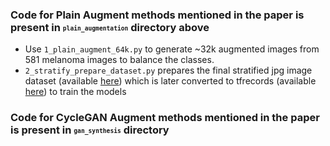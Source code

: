 ### Code for **Plain Augment** methods mentioned in the paper is present in <sub><sup>`plain_augmentation`</sub></sup> directory above
* Use `1_plain_augment_64k.py` to generate ~32k augmented images from 581 melanoma images to balance the classes.
* `2_stratify_prepare_dataset.py` prepares the final stratified jpg image dataset (available [here](https://www.kaggle.com/datasets/aniladepu/ablation-class-balanced-isic-2020)) which is later converted to tfrecords (available [here](https://www.kaggle.com/datasets/aniladepu/ablation-stratified-cb-64k-isic2020-tfrecs)) to train the models


### Code for **CycleGAN Augment** methods mentioned in the paper is present in <sub><sup>`gan_synthesis`</sub></sup> directory
